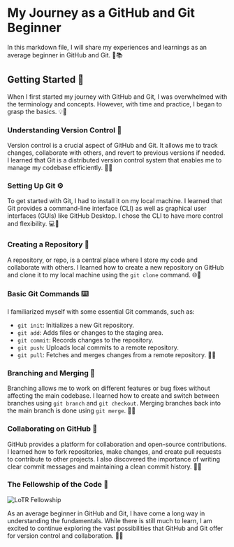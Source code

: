 # My Journey as a GitHub and Git Beginner
In this markdown file, I will share my experiences and learnings as an average beginner in GitHub and Git. 🚀📚

## Getting Started 🏁
When I first started my journey with GitHub and Git, I was overwhelmed with the terminology and concepts. However, with time and practice, I began to grasp the basics. 💡💪

### Understanding Version Control 🔄
Version control is a crucial aspect of GitHub and Git. It allows me to track changes, collaborate with others, and revert to previous versions if needed. I learned that Git is a distributed version control system that enables me to manage my codebase efficiently. 📝👥

### Setting Up Git ⚙️
To get started with Git, I had to install it on my local machine. I learned that Git provides a command-line interface (CLI) as well as graphical user interfaces (GUIs) like GitHub Desktop. I chose the CLI to have more control and flexibility. 💻🔧

### Creating a Repository 📁
A repository, or repo, is a central place where I store my code and collaborate with others. I learned how to create a new repository on GitHub and clone it to my local machine using the `git clone` command. 🌐🔗

### Basic Git Commands ⌨️
I familiarized myself with some essential Git commands, such as:
- `git init`: Initializes a new Git repository.
- `git add`: Adds files or changes to the staging area.
- `git commit`: Records changes to the repository.
- `git push`: Uploads local commits to a remote repository.
- `git pull`: Fetches and merges changes from a remote repository. 📝🔄

### Branching and Merging 🌿
Branching allows me to work on different features or bug fixes without affecting the main codebase. I learned how to create and switch between branches using `git branch` and `git checkout`. Merging branches back into the main branch is done using `git merge`. 🌱🔀

### Collaborating on GitHub 👥
GitHub provides a platform for collaboration and open-source contributions. I learned how to fork repositories, make changes, and create pull requests to contribute to other projects. I also discovered the importance of writing clear commit messages and maintaining a clean commit history. 🤝✨

### The Fellowship of the Code 🌄
![LoTR Fellowship](image.png)

As an average beginner in GitHub and Git, I have come a long way in understanding the fundamentals. While there is still much to learn, I am excited to continue exploring the vast possibilities that GitHub and Git offer for version control and collaboration. 🚀🌟

